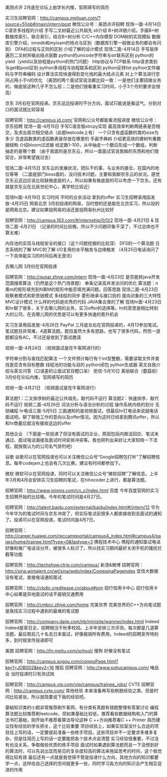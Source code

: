 美团点评
2月底在论坛上由学长内推，官网填写的简历

实习生招聘官网：http://campus.meituan.com/?source=51job#/main/intern/post
微信公众号：美团点评招聘
现场一面-4月14日
C语言多线程的介绍
手写二叉树最近公共祖先
stl介绍
B+树详细介绍，手画B+树
数据库索引，联合索引，结合B+树分析
C/C++内存模型
DOM树的实现模拟
数据库引擎介绍，innodb和myisam的特点与区别（数据库引擎一般做业务的都会有问到）
DFA的过程与正则的区别
介绍了解的设计模式
现场二面-4月14日
手写层序遍历二叉树并输出结点层数
python的unicode字符串与str联系区别
python的yield（yield以及协程是python的热门问题）
http协议与TCP联系
http请求类别与get和post区别
python多线程与协程联系和区别
python反转list
python文件编码与字符串编码
设计算法实现快速得到变化栈的最大结点元素
对上个算法进行空间占用小于n的优化
（美团的两个面试官说法都比较一致：一是他们主要招做业务的，做底层这种几乎不怎么招；二是他们很看重实习时间，小于3个月的要求会很高）

京东
3月初在官网投递。京东这边投递时不分方向，面试只能说是看运气，分到对口的面试就比较容易

招聘官网：http://campus.jd.com/ 官网和公众号都能看流程进度
微信公众号：京东招聘
现场一面-4月15日
手写C语言版strcpy实现
最高效率判断两链表是否相交，及求出首次相交结点（此题leetcode上有）
一个只含有虚函数的类的size为多少
含虚函数类的虚函数表是存放在哪里的
手画字典树
介绍更高效的建树判重数据结构
介绍bloom过滤器
给定数1-100，从中抽走一个数后形成一个数组，判断抽走的是哪个数
（由于我面的是京东云，所以一面面试官说我做的东西和他们很契合，非常希望我过去）

现场二面-4月15日
京东云的发展状况，团队干的事，与业务的接合，在国内的地位等等
（二面是部门boss面的，没问技术问题，主要和我聊京东云的状况。感觉京东云这边应该比较缺做底层的人，所以如果有做底层的可以考虑一下京东。还有就是京东云在北辰世纪中心，离学校比较近）

现场hr面-4月19日
实习时间
平时的业余活动
拿到的offer
实习生招聘录用函发放-4月25日
网易北京
3月初投递的网易，当时想的还是能在北京实习，所以投的是网易北京。建议如果投网易的话还是投网易杭州比较好

招聘官网：http://campus.163.com/#/internship/0/0/2
现场一面-4月21日 & 现场二面-4月21日
（记录的时间比较晚，所以不少问题印象不深了，不过总体也不算太难）

内存池的实现与线程安全的接口（这个问题挖掘的比较深）
DFS的一个算法题
日志系统的了解
MVC的了解
I/O复用的水平触发与边缘触发
（4月25日电话询问了一下具体能实习的时间后再无音讯）

去哪儿网
3月份在官网投递

招聘官网：http://qunar.zhiye.com/intern
现场一面-4月23日
是否能转java开发
范围搜索算法（仍然是这个热门场景题）
单条记录高并发访问的优化
算法题：n乘m的矩形填充到N乘M的矩形中能否填充满问题。回答思路
现场二面-4月23日
观察者模式和职责链模式
多线程的同步
菱形继承与接口目的
面向对象的三大特性
MVC设计模式
什么样的代码是优秀的代码
JAVA集合类的了解
现场hr面-4月23日
和hr聊了很多，关于去哪儿网的业务，实习offer的选择等。hr的意思是相比特别大的公司，在去哪儿网的优势是可以有更多快速的晋升机会

实习生录用函发放-4月26日
PayPal
三月底左右在官网投递的，4月13参加笔试。笔试题目非常难，4道算法题。题目虽然大多有思路，也写了很多代码，然而一道题都没有AC。不过还是收到了面试邀请

视频一面-4月24日
（视频面试是在牛客网进行的）

字符串分割与查找匹配算法
一个文件预计每行有个int型整数，需要读取文件并查找是否含有目标整数
线程池的功能与目的
python闭包
python生成器
英文自我介绍与英文问答（口语差的让面试官目瞪口呆）
拒信-5月10日
美丽联合（蘑菇街）
3月份在论坛内推，官网填写的简历

视频一面-4月21日
（视频面试是在牛客网进行）

算法题1：二叉排序树的最近公共祖先，敲代码不运行
算法题2：快速排序，敲代码不运行
视频二面-4月26日
词法分析与语法分析的过程
操作系统内核的划分
无锁编程
hr电话三面-5月5日
三面通知的是视频面试，但最后hr打电话来说就电话面试吧。聊了聊我工作的意向以及offer情况。因为这时已经拿到腾讯offer，所以和hr商量后就没有接收这边的offer


其他企业
（下面是一些投递了但没有面试的企业，原因包括内推没回应、笔试未通过、面试电话漏接及面试时间安排冲突等。我也把列出来好让大家知晓一下流程。就按我认为的公司名气排列吧）

谷歌
谷歌可以在官网投递也可以关注微信公众号“Google招聘包打听”了解招聘信息。每年codejam上也会有几次比赛，建议有时间都参加下。

微软
微软可以在官网投递，同时可以关注微信公众号“微软招聘”了解信息。上半年3月和4月会安排实习生招聘的笔试，在hihocoder上进行，都是算法题。

招聘官网：http://www.joinms.com/cn_c/index.html
百度
今年百度官网的实习生招聘开始的比较晚。今年的笔试时间是4月27日。

招聘官网：http://talent.baidu.com/external/baidu/index.html#/intern/12
华为
今年华为的笔试时间与京东冲突了，但实际笔试前很多人都直接收到去面试的通知了。投递可以在官网投递，笔试时间是4月7日。

招聘官网：http://career.huawei.com/reccampportal/campus4_index.html#campus4/pages/home/trainee.html?type=0&faqtype=3
携程技术中心
携程的通知面试电话好像和推广电话没分开，被很多人标识了。所以找实习期间最好关闭手机的骚扰拦截等功能

招聘官网：http://techshow.ctrip.com/campus/
新浪&微博
招聘官网：http://sina.wintalent.cn/wt/sina/web/index/CompsinaPageindex
宜信大数据
没有笔试，直接电话通知面试

招聘官网：http://cbdic.creditease.cn/about#join
招行信用卡中心
招行信用卡中心如果是异地面试的话不报销交通费用

招聘官网：http://cmbcc.zhiye.com/home
完美世界
完美世界的C++方向笔试题是我找实习过程中遇到的最难的笔试题

招聘官网：http://company.dajie.com/nb/minisite/wanmei/index.html
Indeed
Indeed是家日企，招聘相当于秋季校招。上半年安排三次评测，每次都是几道算法题，最后取前几十名去日本面试，好像报销所有费用。Indeed的招聘宣传特别多，到时按宣传投递即可

美图
招聘官网：http://hr.meitu.com/school/
搜狗
好像没有笔试

招聘官网：http://campus.sogou.com/compsPage.html?key1=JOB002&key2=16
搜狐
招聘官网：http://www.sohucampus.com/
唯品会
当时投递时只有测试岗

招聘官网：http://campus.vip.com/vip/campus/trainee_jobs/
CVTE
招聘官网：http://campus.cvte.com/
其他经验
本来准备再写些刷题经验之类，但是时间比较紧张，所以就简要说下我的经验吧。

基础知识类的小题非常推荐刷牛客网，有分类有真题有错题整理有答案讨论
编程算法题比较推荐刷leetcode，但如果基础比较低，推荐看些数据结构和入门的算法书打基础，刚开始不推荐看算法导论这种
C ++方向推荐看C ++ Primer
简历建议找有经验的学长把关，这个比较重要
项目经验上，如果实验室没什么合适的项目往上写的话，一定要提前准备一些练手项目。这些项目并不一定要求多难多复杂，但是往简历上写的话一定要能把各个技术点说清楚
实习经验很重要，不过没有也没关系，争取做些优质的练手项目
面试时如果遇到算法题而且一下没想到好的算法时，可以先说出显而易见的复杂度较高的算法来拖延思考的时间，这个我觉得比较有效
最后还有一点就是我觉得不管是投递什么方向，其他方向的知识都要学一点，这样给自己选择的空间就更多一些，同时学习各方向的知识会产生相互促进的作用
